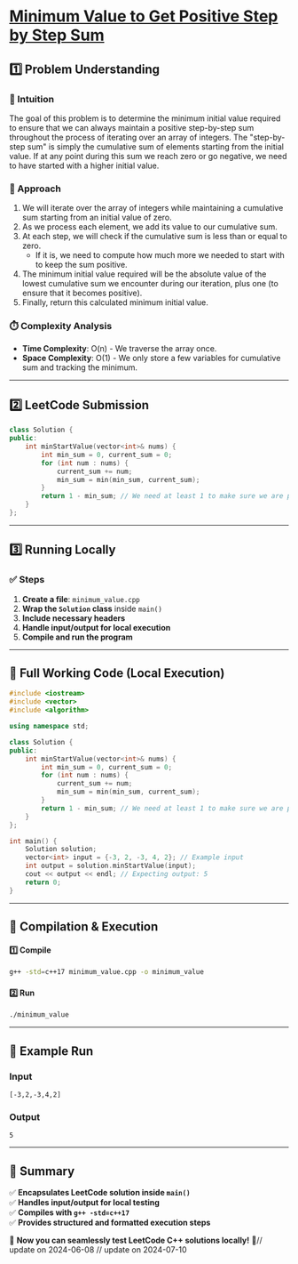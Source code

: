 # **[Minimum Value to Get Positive Step by Step Sum](https://leetcode.com/problems/minimum-value-to-get-positive-step-by-step-sum/description/)**  

## **1️⃣ Problem Understanding**  
### **📌 Intuition**  
The goal of this problem is to determine the minimum initial value required to ensure that we can always maintain a positive step-by-step sum throughout the process of iterating over an array of integers. The "step-by-step sum" is simply the cumulative sum of elements starting from the initial value. If at any point during this sum we reach zero or go negative, we need to have started with a higher initial value.

### **🚀 Approach**  
1. We will iterate over the array of integers while maintaining a cumulative sum starting from an initial value of zero.
2. As we process each element, we add its value to our cumulative sum.
3. At each step, we will check if the cumulative sum is less than or equal to zero. 
   - If it is, we need to compute how much more we needed to start with to keep the sum positive.
4. The minimum initial value required will be the absolute value of the lowest cumulative sum we encounter during our iteration, plus one (to ensure that it becomes positive).
5. Finally, return this calculated minimum initial value.

### **⏱️ Complexity Analysis**  
- **Time Complexity**: O(n) - We traverse the array once.
- **Space Complexity**: O(1) - We only store a few variables for cumulative sum and tracking the minimum.

---  

## **2️⃣ LeetCode Submission**  
```cpp
class Solution {
public:
    int minStartValue(vector<int>& nums) {
        int min_sum = 0, current_sum = 0;
        for (int num : nums) {
            current_sum += num;
            min_sum = min(min_sum, current_sum);
        }
        return 1 - min_sum; // We need at least 1 to make sure we are positive
    }
};
```  

---  

## **3️⃣ Running Locally**  
### **✅ Steps**  
1. **Create a file**: `minimum_value.cpp`  
2. **Wrap the `Solution` class** inside `main()`  
3. **Include necessary headers**  
4. **Handle input/output for local execution**  
5. **Compile and run the program**  

---  

## **📝 Full Working Code (Local Execution)**  
```cpp
#include <iostream>
#include <vector>
#include <algorithm>

using namespace std;

class Solution {
public:
    int minStartValue(vector<int>& nums) {
        int min_sum = 0, current_sum = 0;
        for (int num : nums) {
            current_sum += num;
            min_sum = min(min_sum, current_sum);
        }
        return 1 - min_sum; // We need at least 1 to make sure we are positive
    }
};

int main() {
    Solution solution;
    vector<int> input = {-3, 2, -3, 4, 2}; // Example input
    int output = solution.minStartValue(input);
    cout << output << endl; // Expecting output: 5
    return 0;
}
```  

---  

## **🔧 Compilation & Execution**  
#### **1️⃣ Compile**  
```bash
g++ -std=c++17 minimum_value.cpp -o minimum_value
```  

#### **2️⃣ Run**  
```bash
./minimum_value
```  

---  

## **🎯 Example Run**  
### **Input**  
```
[-3,2,-3,4,2]
```  
### **Output**  
```
5
```  

---  

## **📌 Summary**  
✅ **Encapsulates LeetCode solution inside `main()`**  
✅ **Handles input/output for local testing**  
✅ **Compiles with `g++ -std=c++17`**  
✅ **Provides structured and formatted execution steps**  

🚀 **Now you can seamlessly test LeetCode C++ solutions locally!** 🚀// update on 2024-06-08
// update on 2024-07-10

